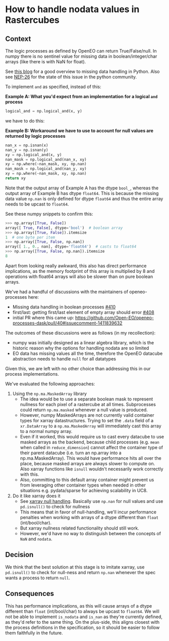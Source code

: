 # How to handle nodata values in Rastercubes

## Context
The logic processes as defined by OpenEO can return True/False/null. In numpy there is no sentinel value for missing data in boolean/integer/char arrays (like there is with NaN for float).

See [this blog](https://jakevdp.github.io/PythonDataScienceHandbook/03.04-missing-values.html) for a good overview to missing data handling in Python. Also see [NEP-26](https://numpy.org/neps/nep-0026-missing-data-summary.html) for the state of this issue in the python community.

To implement `and` as specified, instead of this:

**Example A: What you'd expect from an implementation for a logical `and` process**

```python
logical_and = np.logical_and(x, y)
```

we have to do this:

**Example B: Workaround we have to use to account for null values are returned by logic processes**

```python
nan_x = np.isnan(x)
nan_y = np.isnan(y)
xy = np.logical_and(x, y)
nan_mask = np.logical_and(nan_x, xy)
xy = np.where(~nan_mask, xy, np.nan)
nan_mask = np.logical_and(nan_y, xy)
xy = np.where(~nan_mask, xy, np.nan)
return xy
```

Note that the output array of Example A has the dtype `bool_`, whereas the output array of Example B has dtype `float64`. This is because the missing data value `np.nan` is only defined for dtype `float64` and thus the entire array needs to be upcast to `float64`.

See these numpy snippets to confirm this:
```python
>>> np.array([True, False])
array([ True, False], dtype='bool')  # boolean array
>>> np.array([True, False]).itemsize
1  # one byte per item
>>> np.array([True, False, np.nan])
array([ 1., 0., nan], dtype='float64')  # casts to float64
>>> np.array([True, False, np.nan]).itemsize
8
```

Apart from looking really awkward, this also has direct performance implications, as the memory footprint of this array is multiplied by 8 and operations with float64 arrays will also be slower than on pure boolean arrays.

We've had a handful of discussions with the maintainers of openeo-processes here:
- Missing data handling in boolean processes [#410](https://github.com/Open-EO/openeo-processes/issues/410)
- first/last: getting first/last element of empty array should error [#408](https://github.com/Open-EO/openeo-processes/issues/408)
- initial PR where this came up: https://github.com/Open-EO/openeo-processes-dask/pull/40#issuecomment-1411839632

The outcomes of these discussions were as follows (in my recollection):
- numpy was initially designed as a linear algebra library, which is the historic reason why the options for handling nodata are so limited
- EO data has missing values all the time, therefore the OpenEO datacube abstraction needs to handle `null` for all datatypes

Given this, we are left with no other choice than addressing this in our process implementations.

We've evaluated the following approaches:
1) Using the `np.ma.MaskedArray` library
    - The idea would be to use a separate boolean mask to represent nullness for each pixel of a rastercube at all times. Subprocesses could return `np.ma.masked` whenever a null value is produced.
    - However, numpy MaskedArrays are not currently valid container types for xarray datastructures. Trying to set the `.data` field of a `xr.DataArray` to a `np.ma.MaskedArray` will immediately cast this array to a normal numpy array.
    - Even if it worked, this would require us to cast every datacube to use masked arrays as the backend, because child processes (e.g. `mean` when called in `reduce_dimension`) cannot affect the container type of their parent datacube (i.e. turn an np.array into a np.ma.MaskedArray). This would have performance hits all over the place, because masked arrays are always slower to compute on. Also xarray functions like `isnull` wouldn't necessarily work correctly with this.
    - Also, committing to this default array container might prevent us from leveraging other container types when needed in other situations e.g. pydata/sparse for achieving scalability in UC8.
2) Do it like xarray does it
    - See [xarray null handling](https://github.com/pydata/xarray/blob/da8746b46265a61a5a5020924d27aeccd1f43f98/xarray/core/duck_array_ops.py#L116). Basically use `np.nan` for null values and use `pd.isnull()` to check for nullness
    - This means that in favor of null-handling, we'll incur performance penalties when working with arrays of a dtype different than `float` (int/bool/char).
    - But xarray nullness related functionality should still work.
    - However, we'd have no way to distinguish between the concepts of `NaN` and `nodata`.

## Decision
We think that the best solution at this stage is to imitate xarray, use `pd.isnull()` to check for null-ness and return `np.nan` whenever the spec wants a process to return `null`.

## Consequences
This has performance implications, as this will cause arrays of a dtype different than `float` (int/bool/char) to always be upcast to `float64`.
We will not be able to implement `is_nodata` and `is_nan` as they're currently defined, as they'd refer to the same thing.
On the plus-side, this aligns closest with the process definitions in the specification, so it should be easier to follow them faithfully in the future.
